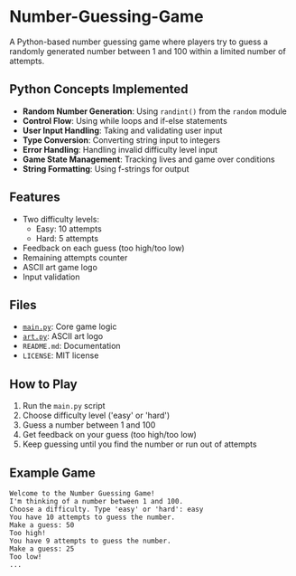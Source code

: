# Number-Guessing-Game

A Python-based number guessing game where players try to guess a randomly generated number between 1 and 100 within a limited number of attempts.

## Python Concepts Implemented

- **Random Number Generation**: Using `randint()` from the `random` module
- **Control Flow**: Using while loops and if-else statements
- **User Input Handling**: Taking and validating user input
- **Type Conversion**: Converting string input to integers
- **Error Handling**: Handling invalid difficulty level input
- **Game State Management**: Tracking lives and game over conditions
- **String Formatting**: Using f-strings for output

## Features

- Two difficulty levels:
  - Easy: 10 attempts
  - Hard: 5 attempts
- Feedback on each guess (too high/too low)
- Remaining attempts counter
- ASCII art game logo
- Input validation

## Files

- [`main.py`](main.py): Core game logic
- [`art.py`](art.py): ASCII art logo
- `README.md`: Documentation
- `LICENSE`: MIT license

## How to Play

1. Run the `main.py` script
2. Choose difficulty level ('easy' or 'hard')
3. Guess a number between 1 and 100
4. Get feedback on your guess (too high/too low)
5. Keep guessing until you find the number or run out of attempts

## Example Game

```
Welcome to the Number Guessing Game!
I'm thinking of a number between 1 and 100.
Choose a difficulty. Type 'easy' or 'hard': easy
You have 10 attempts to guess the number.
Make a guess: 50
Too high!
You have 9 attempts to guess the number.
Make a guess: 25
Too low!
...
```
